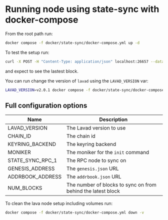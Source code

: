 # Running node using state-sync with docker-compose

From the root path run:

```sh
docker compose -f docker/state-sync/docker-compose.yml up -d
```

To test the setup run:

```sh
curl -X POST -H "Content-Type: application/json" localhost:26657 --data '{"jsonrpc": "2.0", "id": 1, "method": "status", "params": []}'
```

and expect to see the lastest block.

You can run change the version of `lavad` using the `LAVAD_VERSION` var:

```sh
LAVAD_VERSION=v2.0.1 docker compose -f docker/state-sync/docker-compose.yml up -d
```

## Full configuration options

|Name            |Description
|----------------|-------------------------------
|LAVAD_VERSION   | The Lavad version to use
|CHAIN_ID        | The chain id
|KEYRING_BACKEND | The keyring backend
|MONIKER         | The moniker for the `init` command
|STATE_SYNC_RPC_1| The RPC node to sync on
|GENESIS_ADDRESS | The `genesis.json` URL
|ADDRBOOK_ADDRESS| The `addrbook.json` URL
|NUM_BLOCKS      | The number of blocks to sync on from behind the latest block

To clean the lava node setup including volumes run:

```sh
docker compose -f docker/state-sync/docker-compose.yml down -v
```
